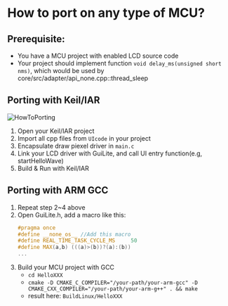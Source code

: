 # How to port on any type of MCU?
## Prerequisite:
- You have a MCU project with enabled LCD source code
- Your project should implement function `void delay_ms(unsigned short nms)`, which would be used by core/src/adapter/api_none.cpp::thread_sleep

## Porting with Keil/IAR
![HowToPorting](HowToPorting.png)
1. Open your Keil/IAR project
2. Import all cpp files from `UIcode` in your project
3. Encapsulate draw piexel driver in `main.c`
4. Link your LCD driver with GuiLite, and call UI entry function(e.g, startHelloWave)
5. Build & Run with Keil/IAR

## Porting with ARM GCC
1. Repeat step 2~4 above
2. Open GuiLite.h, add a macro like this:
    ```c++
    #pragma once
    #define __none_os__ //Add this macro
    #define REAL_TIME_TASK_CYCLE_MS		50
    #define MAX(a,b) (((a)>(b))?(a):(b))
    ...
    ```
3. Build your MCU project with GCC
    - `cd HelloXXX`
    - `cmake -D CMAKE_C_COMPILER="/your-path/your-arm-gcc" -D CMAKE_CXX_COMPILER="/your-path/your-arm-g++" . && make`
    - result here: `BuildLinux/HelloXXX`